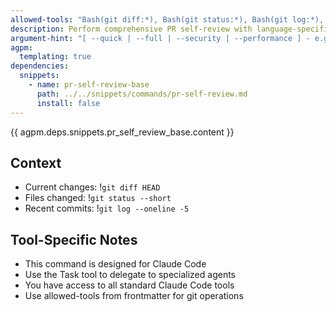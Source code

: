 ```yaml
---
allowed-tools: "Bash(git diff:*), Bash(git status:*), Bash(git log:*), Task, Grep, Read"
description: Perform comprehensive PR self-review with language-specific checks
argument-hint: "[ --quick | --full | --security | --performance ] - e.g., \"--quick\" for basic checks only"
agpm:
  templating: true
dependencies:
  snippets:
    - name: pr-self-review-base
      path: ../../snippets/commands/pr-self-review.md
      install: false
---
```


{{ agpm.deps.snippets.pr_self_review_base.content }}

## Context

- Current changes: !`git diff HEAD`
- Files changed: !`git status --short`
- Recent commits: !`git log --oneline -5`

## Tool-Specific Notes

- This command is designed for Claude Code
- Use the Task tool to delegate to specialized agents
- You have access to all standard Claude Code tools
- Use allowed-tools from frontmatter for git operations
